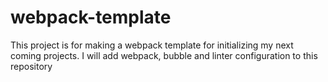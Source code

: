 # webpack-template
This project is for making a webpack template for initializing my next coming projects. I will add webpack, bubble and linter configuration to this repository
